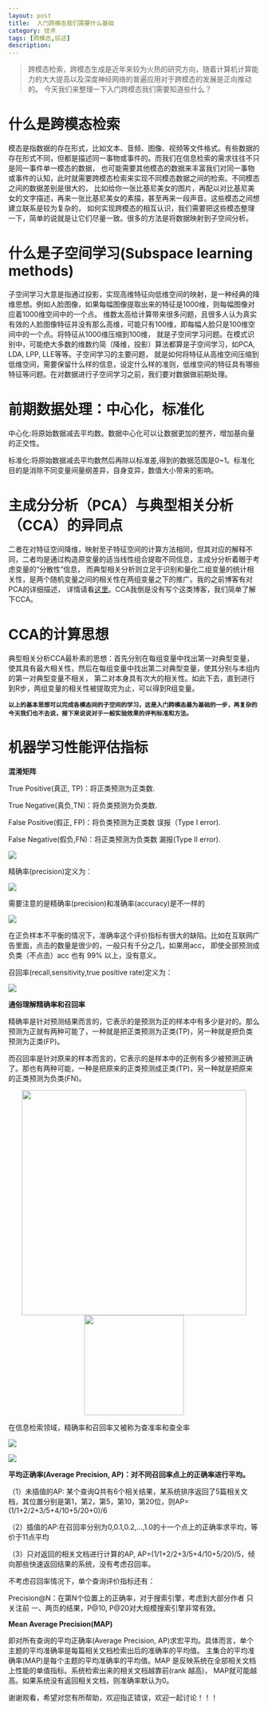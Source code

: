 ```yaml
---
layout: post
title:  入门跨模态我们需要什么基础
category: 技术
tags: [跨模态,综述]
description: 
---
```


> 跨模态检索，跨模态生成是近年来较为火热的研究方向，随着计算机计算能力的大大提高以及深度神经网络的普遍应用对于跨模态的发展是正向推动的。
今天我们来整理一下入门跨模态我们需要知道些什么？

# 什么是跨模态检索 #

模态是指数据的存在形式，比如文本、音频、图像、视频等文件格式。有些数据的存在形式不同，但都是描述同一事物或事件的。而我们在信息检索的需求往往不只是同一事件单一模态的数据，
也可能需要其他模态的数据来丰富我们对同一事物或事件的认知，此时就需要跨模态检索来实现不同模态数据之间的检索。不同模态之间的数据差别是很大的，
比如给你一张比基尼美女的图片，再配以对比基尼美女的文字描述，再来一张比基尼美女的素描，甚至再来一段声音。这些模态之间想建立联系是较为复杂的，
如何实现跨模态的相互认识，我们需要把这些模态整理一下，简单的说就是让它们尽量一致。很多的方法是将数据映射到子空间分析。

# 什么是子空间学习(Subspace learning methods) #

子空间学习大意是指通过投影，实现高维特征向低维空间的映射，是一种经典的降维思想。例如人脸图像，如果每幅图像提取出来的特征是1000维，则每幅图像对应着1000维空间中的一个点。
维数太高给计算带来很多问题，且很多人认为真实有效的人脸图像特征并没有那么高维，可能只有100维，即每幅人脸只是100维空间中的一个点。将特征从1000维压缩到100维，
就是子空间学习问题。在模式识别中，可能绝大多数的维数约简（降维，投影）算法都算是子空间学习，如PCA, LDA, LPP, LLE等等。子空间学习的主要问题，
就是如何将特征从高维空间压缩到低维空间，需要保留什么样的信息，设定什么样的准则，低维空间的特征具有哪些特征等问题。在对数据进行子空间学习之前，我们要对数据做前期处理。

# 前期数据处理：中心化，标准化 #

中心化:将原始数据减去平均数。数据中心化可以让数据更加的整齐，增加基向量的正交性。

标准化:将原始数据减去平均数然后再除以标准差,得到的数据范围是0~1。标准化目的是消除不同变量间量纲差异，自身变异，数值大小带来的影响。

# 主成分分析（PCA）与典型相关分析（CCA）的异同点 #

二者在对特征空间降维，映射至子特征空间的计算方法相同，但其对应的解释不同，二者均是通过构造原变量的适当线性组合提取不同信息，主成分分析着眼于考虑变量的“分散性”信息，
而典型相关分析则立足于识别和量化二组变量的统计相关性，是两个随机变量之间的相关性在两组变量之下的推广。我的之前博客有对PCA的详细描述，
详情请看[这里](https://twistedw.github.io/2018/02/18/PCA-introduce.html)。CCA我倒是没有写个这类博客，我们简单了解下CCA。

# CCA的计算思想 #

典型相关分析CCA最朴素的思想：首先分别在每组变量中找出第一对典型变量，使其具有最大相关性，然后在每组变量中找出第二对典型变量，使其分别与本组内的第一对典型变量不相关，
第二对本身具有次大的相关性。如此下去，直到进行到R步，两组变量的相关性被提取完为止，可以得到R组变量。

**`以上的基本思想可以完成各模态间的子空间的学习，这是入门跨模态最为基础的一步，再复杂的今天我们也不去说，接下来说说对于一般实验效果的评判标准和方法。`**

# 机器学习性能评估指标 #

**混淆矩阵**

True Positive(真正, TP)：将正类预测为正类数.

True Negative(真负,TN)：将负类预测为负类数.

False Positive(假正, FP)：将负类预测为正类数 误报（Type I error).

False Negative(假负,FN)：将正类预测为负类数 漏报(Type II error). 

![](/assets/img/CrossModal/CM1.png)

精确率(precision)定义为：

![](/assets/img/CrossModal/CM2.png)

需要注意的是精确率(precision)和准确率(accuracy)是不一样的 

![](/assets/img/CrossModal/CM3.png)

在正负样本不平衡的情况下，准确率这个评价指标有很大的缺陷。比如在互联网广告里面，点击的数量是很少的，一般只有千分之几，如果用acc，
即使全部预测成负类（不点击）acc 也有 99% 以上，没有意义。

召回率(recall,sensitivity,true positive rate)定义为：

![](/assets/img/CrossModal/CM4.png)

**通俗理解精确率和召回率**

精确率是针对预测结果而言的，它表示的是预测为正的样本中有多少是对的。那么预测为正就有两种可能了，一种就是把正类预测为正类(TP)，另一种就是把负类预测为正类(FP)。

而召回率是针对原来的样本而言的，它表示的是样本中的正例有多少被预测正确了。那也有两种可能，一种是把原来的正类预测成正类(TP)，另一种就是把原来的正类预测为负类(FN)。

<p align="center">
    <img src="/assets/img/CrossModal/CM5.png" height="450px">
    <img src="/assets/img/CrossModal/CM6.png" height="200px">
</p>

在信息检索领域，精确率和召回率又被称为查准率和查全率

![](/assets/img/CrossModal/CM7.png)

![](/assets/img/CrossModal/CM8.png)

**平均正确率(Average Precision, AP)：对不同召回率点上的正确率进行平均。**

（1）未插值的AP: 某个查询Q共有6个相关结果，某系统排序返回了5篇相关文档，其位置分别是第1，第2，第5，第10，第20位，则AP=(1/1+2/2+3/5+4/10+5/20+0)/6

（2）插值的AP:在召回率分别为0,0.1,0.2,…,1.0的十一个点上的正确率求平均，等价于11点平均

（3）只对返回的相关文档进行计算的AP, AP=(1/1+2/2+3/5+4/10+5/20)/5，倾向那些快速返回结果的系统，没有考虑召回率。

不考虑召回率情况下，单个查询评价指标还有：

Precision@N：在第N个位置上的正确率，对于搜索引擎，考虑到大部分作者 只关注前 一、两页的结果，P@10, P@20对大规模搜索引擎非常有效。

**Mean Average Precision(MAP)**

即对所有查询的平均正确率(Average Precision, AP)求宏平均。具体而言，单个主题的平均准确率是每篇相关文档检索出后的准确率的平均值。
主集合的平均准确率(MAP)是每个主题的平均准确率的平均值。MAP 是反映系统在全部相关文档上性能的单值指标。系统检索出来的相关文档越靠前(rank 越高)，
MAP就可能越高。如果系统没有返回相关文档，则准确率默认为0。

谢谢观看，希望对您有所帮助，欢迎指正错误，欢迎一起讨论！！！